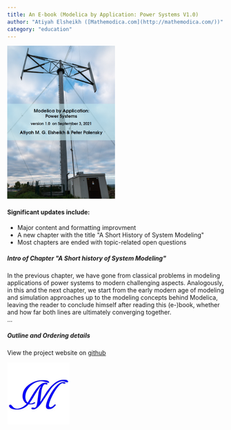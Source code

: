 ```yaml
---
title: An E-book (Modelica by Application: Power Systems V1.0)
author: "Atiyah Elsheikh ([Mathemodica.com](http://mathemodica.com/))"
category: "education"
---
```

<img src="mathemodica-MPSCover1.0.png" width="250">

#### Significant updates include:

* Major content and formatting improvment 
* A new chapter with the title "A Short History of System Modeling" 
* Most chapters are ended with topic-related open questions

#####  Intro of Chapter "A Short history of System Modeling"

In the previous chapter, we have gone from classical problems in modeling applications of power systems to modern challenging aspects. 
Analogously, in this and the next chapter, we start from the early modern age of modeling and simulation approaches up to the modeling concepts behind Modelica, leaving the reader to conclude himself after reading this (e-)book, whether and how far both lines are ultimately converging together.  
...


#####  Outline and Ordering details 

View the project website on [github](https://github.com/Mathemodica/ModelicaPowerSystemBook/)

![Mathemodica logo](Mathemodica-logo-50.png)
